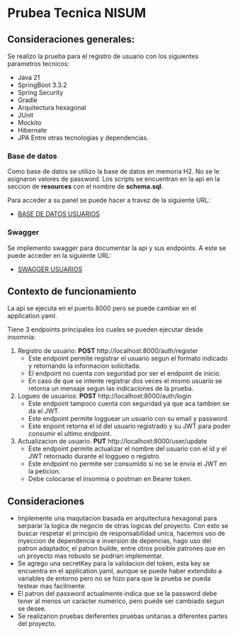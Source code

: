 # Prubea Tecnica NISUM

## Consideraciones generales:

Se realizo la prueba para el registro de usuario con los siguientes parametros tecnicos:
- Java 21
- SpringBoot 3.3.2
- Spring Security
- Gradle
- Arquitectura hexagonal
- JUnit
- Mockito
- Hibernate
- JPA
Entre otras tecnologias y dependencias.

### Base de datos
Como base de datos se utilizo la base de datos en memoria H2.
No se le asignaron valores de password.
Los scripts se encuentran en la api en la seccion de **resources** con el nombre de **schema.sql**.

Para acceder a su panel se puede hacer a travez de la siguiente URL:
- [BASE DE DATOS USUARIOS](http://localhost:8000/h2)

### Swagger
Se implemento swagger para documentar la api y sus endpoints.
A este se puede acceder en la siguiente URL:
- [SWAGGER USUARIOS](http://localhost:8000/doc/swagger-ui/index.html)

## Contexto de funcionamiento

La api se ejecuta en el puerto 8000 pero se puede cambiar en el application.yaml.

Tiene 3 endpoints principales los cuales se pueden ejecutar desde insomnia:

1. Registro de usuario: **POST** http://localhost:8000/auth/register
   - Este endpoint permite registrar el usuario segun el formato indicado y retornando la informacion solicitada.
   - El endpoint no cuenta con seguridad por ser el endpoint de inicio.
   - En caso de que se intente registrar dos veces el mismo usuario se retorna un mensaje segun las indicaciones de la prueba.
2. Logueo de usuarios: **POST** http://localhost:8000/auth/login
   - Este endpoint tampoco cuenta con seguridad ya que aca tambien se da el JWT.
   - Este endpoint permite logguear un usuario con su email y password.
   - Este enpoint retorna el id del usuario registrado y su JWT para poder consumir el ultimo endpoint. 
4. Actualizacion de usuario. **PUT** http://localhost:8000/user/update
   - Este endpoint permite actualizar el nombre del usuario con el id y el JWT retornado durante el loggueo o registro.
   - Este endpoint no permite ser consumido si no se le envia el JWT en la peticion.
   - Debe colocarse el insomnia o postman en Bearer token.
 ## Consideraciones
- Implemente una maqutacion basada en arquitectura hexagonal para serparar la logica de negocio de otras logicas del proyecto.
  Con esto se buscar respetar el principio de responsabilidad unica, hacemos uso de inyeccion de dependencia e inversion de depencias,
  hago uso del patron adaptador, el patron builde, entre otros posible patrones que en un proyecto mas robusto se podrian implementar.
- Se agrego una secretKey para la validacion del token, esta key se encuentra en el application.yaml, aunque se puede haber extendido a variables de entorno pero no se hizo para que la prueba se pueda testear mas facilmente.
- El patron del password actualmente indica que se la password debe tener al menos un caracter numerico, pero puede ser cambiado segun se desee.
- Se realizarion pruebas deiferentes pruebas unitarias a diferentes partes del proyecto.
